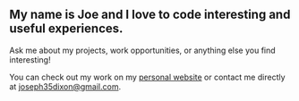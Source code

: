 ## My name is Joe and I love to code interesting and useful experiences.

Ask me about my projects, work opportunities, or anything else you find interesting!

You can check out my work on my [personal website](https://joerdixon.com) or contact me directly at joseph35dixon@gmail.com.


<!--
TODO: Add:
Readme Stats
Small Game
Top Languages
Badges
Contact
-->
